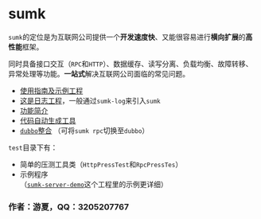 # sumk

`sumk`的定位是为互联网公司提供一个**开发速度快**、又能很容易进行**横向扩展**的**高性能**框架。

同时具备接口交互（`RPC`和`HTTP`）、数据缓存、读写分离、负载均衡、故障转移、异常处理等功能。**一站式**解决互联网公司面临的常见问题。

* [使用指南及示例工程](https://github.com/youtongluan/sumk-server-demo)
* [这是日志工程](https://github.com/youtongluan/sumk-log)，一般通过`sumk-log`来引入`sumk`
* [功能简介](https://www.oschina.net/p/sumk)
* [代码自动生成工具](https://github.com/youtongluan/sumk-codetool)
* [`dubbo`整合](https://github.com/wjiajun/sumk-dubbo-project) （可将`sumk rpc`切换至`dubbo`）

`test`目录下有：

* 简单的压测工具类（`HttpPressTest`和`RpcPressTes`）
* 示例程序  
  （[`sumk-server-demo`](https://www.oschina.net/p/sumk)这个工程里的示例更详细）

### 作者：游夏，QQ：3205207767
